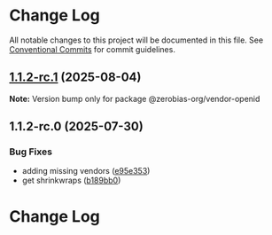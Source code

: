 # Change Log

All notable changes to this project will be documented in this file.
See [Conventional Commits](https://conventionalcommits.org) for commit guidelines.

## [1.1.2-rc.1](https://github.com/zerobias-org/vendor/compare/@zerobias-org/vendor-openid@1.1.2-rc.0...@zerobias-org/vendor-openid@1.1.2-rc.1) (2025-08-04)

**Note:** Version bump only for package @zerobias-org/vendor-openid





## 1.1.2-rc.0 (2025-07-30)


### Bug Fixes

* adding missing vendors ([e95e353](https://github.com/zerobias-org/vendor/commit/e95e35309a1812973f4536f535eee460edc5414c))
* get shrinkwraps ([b189bb0](https://github.com/zerobias-org/vendor/commit/b189bb0cf53ad66427530ccc0eab7824527942d3))





# Change Log

